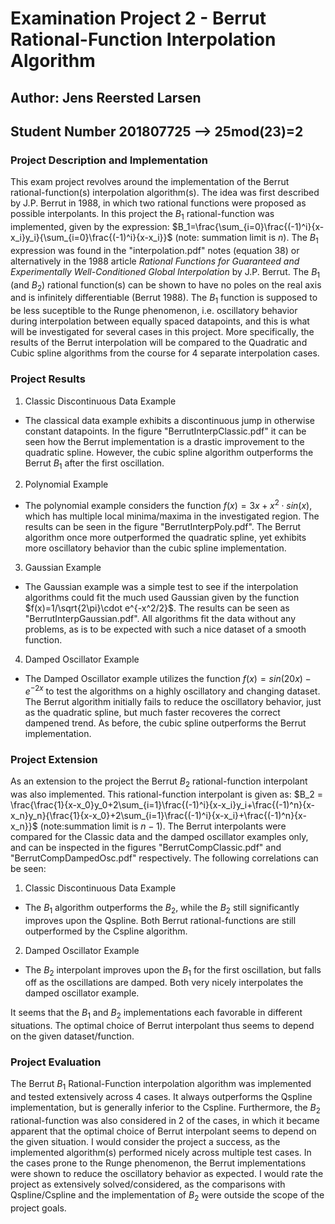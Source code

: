 # Examination Project 2 - Berrut Rational-Function Interpolation Algorithm
## Author: Jens Reersted Larsen
## Student Number 201807725 --> 25mod(23)=2

### Project Description and Implementation
This exam project revolves around the implementation of the Berrut rational-function(s) interpolation algorithm(s). The idea was first described by J.P. Berrut in 1988, in which two rational functions were proposed as possible interpolants. In this project the $B_1$ rational-function was implemented, given by the expression: 
$B_1=\frac{\sum_{i=0}\frac{(-1)^i}{x-x_i}y_i}{\sum_{i=0}\frac{(-1)^i}{x-x_i}}$ (note: summation limit is $n$). The $B_1$ expression was found in the "interpolation.pdf" notes (equation 38) or alternatively in the 1988 article *Rational Functions for Guaranteed and Experimentally Well-Conditioned Global Interpolation* by J.P. Berrut. The $B_1$ (and $B_2$) rational function(s) can be shown to have no poles on the real axis and is infinitely differentiable (Berrut 1988). The $B_1$ function is supposed to be less suceptible to the Runge phenomenon, i.e. oscillatory behavior during interpolation between equally spaced datapoints, and this is what will be investigated for several cases in this project. More specifically, the results of the Berrut interpolation will be compared to the Quadratic and Cubic spline algorithms from the course for 4 separate interpolation cases. 

### Project Results
1. Classic Discontinuous Data Example
  - The classical data example exhibits a discontinuous jump in otherwise constant datapoints. In the figure "BerrutInterpClassic.pdf" it can be seen how the Berrut implementation is a drastic improvement to the quadratic spline. However, the cubic spline algorithm outperforms the Berrut $B_1$ after the first oscillation. 
2. Polynomial Example
  - The polynomial example considers the function $f(x)=3x+x^2\cdot sin(x)$, which has multiple local minima/maxima in the investigated region. The results can be seen in the figure "BerrutInterpPoly.pdf". The Berrut algorithm once more outperformed the quadratic spline, yet exhibits more oscillatory behavior than the cubic spline implementation. 
3. Gaussian Example 
  - The Gaussian example was a simple test to see if the interpolation algorithms could fit the much used Gaussian given by the function $f(x)=1/\sqrt{2\pi}\cdot e^{-x^2/2}$. The results can be seen as "BerrutInterpGaussian.pdf". All algorithms fit the data without any problems, as is to be expected with such a nice dataset of a smooth function. 
4. Damped Oscillator Example
  - The Damped Oscillator example utilizes the function $f(x)=sin(20x)-e^{-2x}$ to test the algorithms on a highly oscillatory and changing dataset. The Berrut algorithm initially fails to reduce the oscillatory behavior, just as the quadratic spline, but much faster recoveres the correct dampened trend. As before, the cubic spline outperforms the Berrut implementation. 

### Project Extension
As an extension to the project the Berrut $B_2$ rational-function interpolant was also implemented. This rational-function interpolant is given as: 
$B_2 = \frac{\frac{1}{x-x_0}y_0+2\sum_{i=1}\frac{(-1)^i}{x-x_i}y_i+\frac{(-1)^n}{x-x_n}y_n}{\frac{1}{x-x_0}+2\sum_{i=1}\frac{(-1)^i}{x-x_i}+\frac{(-1)^n}{x-x_n}}$ (note:summation limit is $n-1$).
The Berrut interpolants were compared for the Classic data and the damped oscillator examples only, and can be inspected in the figures "BerrutCompClassic.pdf" and "BerrutCompDampedOsc.pdf" respectively. The following correlations can be seen: 
1. Classic Discontinuous Data Example
  - The $B_1$ algorithm outperforms the $B_2$, while the $B_2$ still significantly improves upon the Qspline. Both Berrut rational-functions are still outperformed by the Cspline algorithm. 
2. Damped Oscillator Example
  - The $B_2$ interpolant improves upon the $B_1$ for the first oscillation, but falls off as the oscillations are damped. Both very nicely interpolates the damped oscillator example. 

It seems that the $B_1$ and $B_2$ implementations each favorable in different situations. The optimal choice of Berrut interpolant thus seems to depend on the given dataset/function.

### Project Evaluation
The Berrut $B_1$ Rational-Function interpolation algorithm was implemented and tested extensively across 4 cases. It always outperforms the Qspline implementation, but is generally inferior to the Cspline. Furthermore, the $B_2$ rational-function was also considered in 2 of the cases, in which it became apparent that the optimal choice of Berrut interpolant seems to depend on the given situation. I would consider the project a success, as the implemented algorithm(s) performed nicely across multiple test cases. In the cases prone to the Runge phenomenon, the Berrut implementations were shown to reduce the oscillatory behavior as expected. I would rate the project as extensively solved/considered, as the comparisons with Qspline/Cspline and the implementation of $B_2$ were outside the scope of the project goals. 
